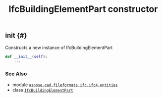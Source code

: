 ﻿---
title: IfcBuildingElementPart constructor
second_title: Aspose.CAD for Python via .NET API References
description: 
type: docs
weight: 10
url: /python-net/aspose.cad.fileformats.ifc.ifc4.entities/ifcbuildingelementpart/__init__/
is_root: false
---

## __init__ {#}

Constructs a new instance of IfcBuildingElementPart



```python
def __init__(self):
    ...
```





### See Also
* module [`aspose.cad.fileformats.ifc.ifc4.entities`](../../)
* class [`IfcBuildingElementPart`](/cad/python-net/aspose.cad.fileformats.ifc.ifc4.entities/ifcbuildingelementpart)
